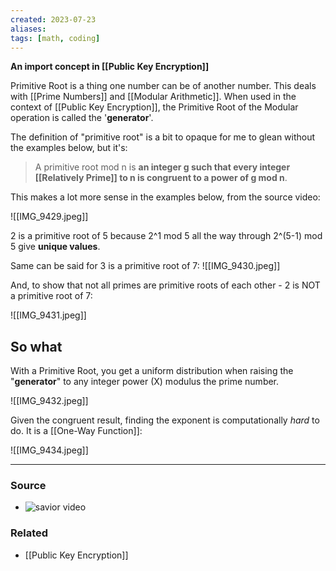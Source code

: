 ```yaml
---
created: 2023-07-23
aliases: 
tags: [math, coding]
---
```

**An import concept in [[Public Key Encryption]]**

Primitive Root is a thing one number can be of another number. This deals with [[Prime Numbers]] and [[Modular Arithmetic]]. When used in the context of [[Public Key Encryption]], the Primitive Root of the Modular operation is called the '**generator**'.

The definition of "primitive root" is a bit to opaque for me to glean without the examples below, but it's:
> A primitive root mod n is **an integer g such that every integer [[Relatively Prime]] to n is congruent to a power of g mod n**.

This makes a lot more sense in the examples below, from the source video:

![[IMG_9429.jpeg]]

2 is a primitive root of 5 because 2^1 mod 5 all the way through 2^(5-1) mod 5 give **unique values**.

Same can be said for 3 is a primitive root of 7:
![[IMG_9430.jpeg]]

And, to show that not all primes are primitive roots of each other - 2 is NOT a primitive root of 7:

![[IMG_9431.jpeg]]

## So what

With a Primitive Root, you get a uniform distribution when raising the "**generator**" to any integer power (X) modulus the prime number.

![[IMG_9432.jpeg]]

Given the congruent result, finding the exponent is computationally *hard* to do. It is a [[One-Way Function]]:

![[IMG_9434.jpeg]]

---
### Source
- ![savior video](https://youtu.be/DKy98FWHwdg)

### Related
- [[Public Key Encryption]]
 